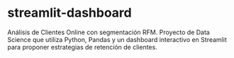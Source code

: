 # streamlit-dashboard
Análisis de Clientes Online con segmentación RFM. Proyecto de Data Science que utiliza Python, Pandas y un dashboard interactivo en Streamlit para proponer estrategias de retención de clientes.
